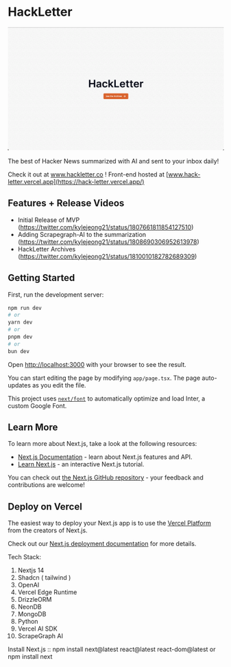 # HackLetter

<img width="1799" alt="Hackletter" src="/public/HackletterSS.png">

The best of Hacker News summarized with AI and sent to your inbox daily!

Check it out at www.hackletter.co !
Front-end hosted at [www.hack-letter.vercel.app](https://hack-letter.vercel.app/)

## Features + Release Videos

- Initial Release of MVP (https://twitter.com/kylejeong21/status/1807661811854127510)
- Adding Scrapegraph-AI to the summarization (https://twitter.com/kylejeong21/status/1808690306952613978)
- HackLetter Archives (https://twitter.com/kylejeong21/status/1810010182782689309)


## Getting Started

First, run the development server:

```bash
npm run dev
# or
yarn dev
# or
pnpm dev
# or
bun dev
```

Open [http://localhost:3000](http://localhost:3000) with your browser to see the result.

You can start editing the page by modifying `app/page.tsx`. The page auto-updates as you edit the file.

This project uses [`next/font`](https://nextjs.org/docs/basic-features/font-optimization) to automatically optimize and load Inter, a custom Google Font.

## Learn More

To learn more about Next.js, take a look at the following resources:

- [Next.js Documentation](https://nextjs.org/docs) - learn about Next.js features and API.
- [Learn Next.js](https://nextjs.org/learn) - an interactive Next.js tutorial.

You can check out [the Next.js GitHub repository](https://github.com/vercel/next.js/) - your feedback and contributions are welcome!

## Deploy on Vercel

The easiest way to deploy your Next.js app is to use the [Vercel Platform](https://vercel.com/new?utm_medium=default-template&filter=next.js&utm_source=create-next-app&utm_campaign=create-next-app-readme) from the creators of Next.js.

Check out our [Next.js deployment documentation](https://nextjs.org/docs/deployment) for more details.

Tech Stack:

1) Nextjs 14
2) Shadcn ( tailwind )
3) OpenAI
4) Vercel Edge Runtime
5) DrizzleORM
6) NeonDB
7) MongoDB
8) Python
9) Vercel AI SDK
10) ScrapeGraph AI 

Install Next.js :: npm install next@latest react@latest react-dom@latest
or 
npm install next
